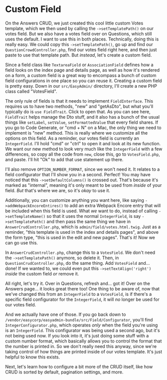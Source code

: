 # Custom Field

On the Answers CRUD, we just created this cool little custom Votes template, which we then used by calling the `->setTemplatePath()` on our votes field. But we also have a votes field over on Questions, which still uses the default. I want to use this in both places. Technically, doing this is really easy. We could copy this `->setTemplatePath()`, go up and find our `QuestionCrowdController.php`, find our votes field right here, and then just paste to use that template path. But *instead*, let's create a custom field.

Since a field class like `TextareaField` or `AssociationField` defines how a field looks on the index page and details page, as well as how it's rendered on a form, a custom field is a great way to encompass a bunch of custom field configurations in one place so you can reuse it. Creating a custom field is pretty easy. Down in our `src/EasyAdmin/` directory, I'll create a new PHP class called "VotesField".

The only rule of fields is that it needs to implement `FieldInterface`. This requires us to have two methods, "new" and "getAsDto", but what you'll typically do is `use FieldTrait`. Click to open that. As you can see here, `FieldTrait` helps manage the Dto stuff, and it also has a bunch of the usual things like `setLabel`, `setValue`, `setFormattedValue` that every field shares. If you go to Code Generate, or "cmd + N" on a Mac, the only thing we need to implement is "new" method. This is really where we customize all the options on this field. As a reminder, our votes field is currently an `IntegerField`. I'll hold "cmd" or "ctrl" to open it and look at its new function. We want our new method to look very much like the `IntegerField` with a few differences, so copy all the code from `new`, close this, go to `VotesField.php`, and paste. I'll hit "Ok" to add that use statement up there.

I'll also remove `OPTION_NUMBER_FORMAT`, since we won't need it. It relates to a field configurator that I'll show you in a second. Perfect! You may have noticed that this `->setDefaultColumns()` is crossed out. That's because it's marked as "internal", meaning it's only meant to be used from *inside* of your field. *But* that's where we are, so it's *okay* to use it.

Additionally, you can customize anything you want here, like saying `->addWebpackEncoreEntires()` to add an extra Webpack Encore entry that will be included when this field is used. What *we* want to do, instead of calling `->setTemplateName()` so that it uses the normal `IntegerField`, is say `->setTemplatePath()` and then pass the same thing we have in `AnswerCrudController.php`, which is `admin/field/votes.html.twig`. Just as a reminder, "this template is used in the index and details pages", and above the form type, "this is used in the edit and new pages". That's it! Now we can go use this.

In `AnswerCrudController.php`, change this to a `VotesField`. We don't need the `->setTemplatePath()` anymore, so delete it. Then, in `QuestionCrudController.php`, do the same thing. Add `VotesField` and... done! If we wanted to, we could even put this `->setTextAlign('right')` *inside* the custom field *or* remove it.

All right, let's try it. Over in Questions, refresh and... got it! Over on the Answers page... it looks great there too! One thing to be aware of, now that we've changed this from an `IntegerField` to a `VotesField`, is if there's a specific field configurator for the `IntegerField`, it will *no* longer be used for our votes field.

And we actually have one of those. If you go back down to `/vendor/easycorp/easyadmin-bundle/src/Field/Configurator`, you'll find `IntegerConfigurator.php`, which operates *only* when the field you're using is an `IntegerField`. This configurator was being used a second ago, but it's not being used now. If you look into it, it's just doing some stuff with a custom number format, which basically allows you to control the format that the number is printed in. So we don't really need this anyway, since we're taking control of how things are printed inside of our votes template. It's just helpful to know this exists.

Next, let's learn how to configure a bit more of the CRUD itself, like how CRUD is sorted by default, pagination settings, and more.
